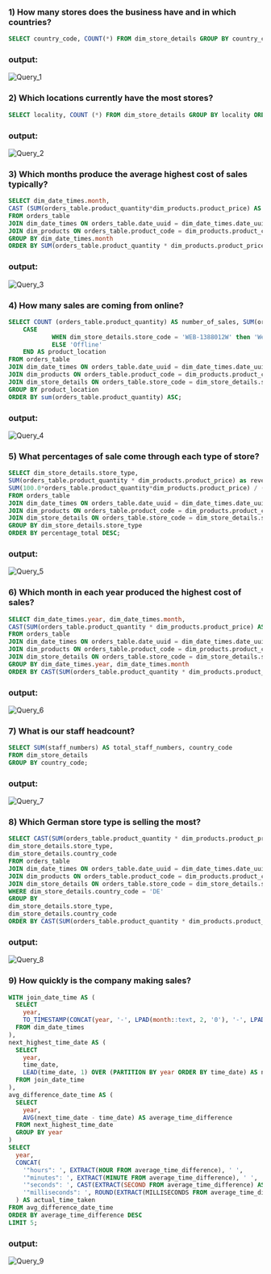 
### 1) How many stores does the business have and in which countries?
```sql
SELECT country_code, COUNT(*) FROM dim_store_details GROUP BY country_code;
```
### output:
![Query_1](./sql_results/query_1.png)

### 2) Which locations currently have the most stores?

```sql
SELECT locality, COUNT (*) FROM dim_store_details GROUP BY locality	ORDER BY COUNT(*) DESC;
```
### output:
![Query_2](./sql_results/query_2.png)

### 3) Which months produce the average highest cost of sales typically?
```sql
SELECT dim_date_times.month,
CAST (SUM(orders_table.product_quantity*dim_products.product_price) AS decimal(10, 2)) AS total_revenue
FROM orders_table
JOIN dim_date_times ON orders_table.date_uuid = dim_date_times.date_uuid
JOIN dim_products ON orders_table.product_code = dim_products.product_code
GROUP BY dim_date_times.month
ORDER BY SUM(orders_table.product_quantity * dim_products.product_price) DESC;
```

### output:
![Query_3](./sql_results/query_3.png)
### 4) How many sales are coming from online? 

```sql
SELECT COUNT (orders_table.product_quantity) AS number_of_sales, SUM(orders_table.product_quantity) AS product_quantity_code,
    CASE
            WHEN dim_store_details.store_code = 'WEB-1388012W' then 'Web'
            ELSE 'Offline'
    END AS product_location
FROM orders_table
JOIN dim_date_times ON orders_table.date_uuid = dim_date_times.date_uuid
JOIN dim_products ON orders_table.product_code = dim_products.product_code
JOIN dim_store_details ON orders_table.store_code = dim_store_details.store_code
GROUP BY product_location
ORDER BY sum(orders_table.product_quantity) ASC;
```
### output:
![Query_4](./sql_results/query_4.png)

### 5) What percentages of sale come through each type of store?

```sql
SELECT dim_store_details.store_type,
SUM(orders_table.product_quantity * dim_products.product_price) as revenue,
SUM(100.0*orders_table.product_quantity*dim_products.product_price) / (SUM(SUM(orders_table.product_quantity*dim_products.product_price)) OVER ()) AS percentage_total
FROM orders_table
JOIN dim_date_times ON orders_table.date_uuid = dim_date_times.date_uuid
JOIN dim_products ON orders_table.product_code = dim_products.product_code
JOIN dim_store_details ON orders_table.store_code = dim_store_details.store_code
GROUP BY dim_store_details.store_type
ORDER BY percentage_total DESC;
```

### output:
![Query_5](./sql_results/query_5.png)

### 6) Which month in each year produced the highest cost of sales?

```sql
SELECT dim_date_times.year, dim_date_times.month,
CAST(SUM(orders_table.product_quantity * dim_products.product_price) AS decimal(10, 2)) AS total_sales
FROM orders_table
JOIN dim_date_times ON orders_table.date_uuid = dim_date_times.date_uuid
JOIN dim_products ON orders_table.product_code = dim_products.product_code
JOIN dim_store_details ON orders_table.store_code = dim_store_details.store_code
GROUP BY dim_date_times.year, dim_date_times.month
ORDER BY CAST(SUM(orders_table.product_quantity * dim_products.product_price) AS decimal(10, 2)) DESC;
```

### output:
![Query_6](./sql_results/query_6.png)

### 7) What is our staff headcount?

```sql
SELECT SUM(staff_numbers) AS total_staff_numbers, country_code
FROM dim_store_details
GROUP BY country_code;
```

### output:
![Query_7](./sql_results/query_7.png)

### 8) Which German store type is selling the most? 

```sql
SELECT CAST(SUM(orders_table.product_quantity * dim_products.product_price) AS decimal(10,2)) AS total_sales, 
dim_store_details.store_type, 
dim_store_details.country_code
FROM orders_table
JOIN dim_date_times ON orders_table.date_uuid = dim_date_times.date_uuid
JOIN dim_products ON orders_table.product_code = dim_products.product_code
JOIN dim_store_details ON orders_table.store_code = dim_store_details.store_code
WHERE dim_store_details.country_code = 'DE'
GROUP BY 
dim_store_details.store_type,
dim_store_details.country_code
ORDER BY CAST(SUM(orders_table.product_quantity * dim_products.product_price) AS decimal(10,2)) DESC;
```

### output:
![Query_8](./sql_results/query_8.png)

### 9) How quickly is the company making sales?

```sql
WITH join_date_time AS (
  SELECT
    year,
    TO_TIMESTAMP(CONCAT(year, '-', LPAD(month::text, 2, '0'), '-', LPAD(day::text, 2, '0'), '-', timestamp), 'YYYY-MM-DD-HH24:MI:SS') AS time_date
  FROM dim_date_times
),
next_highest_time_date AS (
  SELECT
    year,
    time_date,
    LEAD(time_date, 1) OVER (PARTITION BY year ORDER BY time_date) AS next_time_date
  FROM join_date_time
),
avg_difference_date_time AS (
  SELECT
    year,
    AVG(next_time_date - time_date) AS average_time_difference
  FROM next_highest_time_date
  GROUP BY year
)
SELECT
  year,
  CONCAT(
    '"hours": ', EXTRACT(HOUR FROM average_time_difference), ' ',
    '"minutes": ', EXTRACT(MINUTE FROM average_time_difference), ' ',
    '"seconds": ', CAST(EXTRACT(SECOND FROM average_time_difference) AS DECIMAL(10,2)), ' ',
    '"milliseconds": ', ROUND(EXTRACT(MILLISECONDS FROM average_time_difference))
  ) AS actual_time_taken
FROM avg_difference_date_time
ORDER BY average_time_difference DESC
LIMIT 5;
```
### output:
![Query_9](./sql_results/query_9.png)